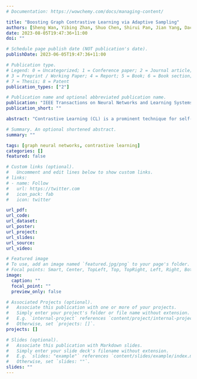 ```yaml
---
# Documentation: https://wowchemy.com/docs/managing-content/

title: "Boosting Graph Contrastive Learning via Adaptive Sampling"
authors: [Sheng Wan, Yibing Zhan, Shuo Chen, Shirui Pan, Jian Yang, Dacheng Tao, Chen Gong]
date: 2023-08-05T19:47:36+11:00
doi: ""

# Schedule page publish date (NOT publication's date).
publishDate: 2023-06-05T19:47:36+11:00

# Publication type.
# Legend: 0 = Uncategorized; 1 = Conference paper; 2 = Journal article;
# 3 = Preprint / Working Paper; 4 = Report; 5 = Book; 6 = Book section;
# 7 = Thesis; 8 = Patent
publication_types: ["2"]

# Publication name and optional abbreviated publication name.
publication: "IEEE Transactions on Neural Networks and Learning Systems (TNNLS)"
publication_short: ""

abstract: "Contrastive Learning (CL) is a prominent technique for self-supervised representation learning, which aims to contrast semantically similar (i.e., positive) and dissimilar (i.e., negative) pairs of examples under different augmented views. Recently, CL has provided unprecedented potential for learning expressive graph representations without external supervision. In graph CL, the negative nodes are typically uniformly sampled from augmented views to formulate the contrastive objective. However, this uniform negative sampling strategy limits the expressive power of contrastive models. To be specific, not all the negative nodes can provide sufficiently meaningful knowledge for effective contrastive representation learning. In addition, the negative nodes that are semantically similar to the anchor are undesirably repelled from it, leading to degraded model performance. To address these limitations, in this paper, we devise an Adaptive Sampling strategy termed ‘AdaS’. The proposed AdaS framework can be trained to adaptively encode the importance of different negative nodes, so as to encourage learning from the most informative graph nodes. Meanwhile, an auxiliary polarization regularizer is proposed to suppress the adverse impacts of the false negatives and enhance the discrimination ability of AdaS. The experimental results on a variety of realworld datasets firmly verify the effectiveness of our AdaS in improving the performance of graph CL."

# Summary. An optional shortened abstract.
summary: ""

tags: [graph neural networks, contrastive learning]
categories: []
featured: false

# Custom links (optional).
#   Uncomment and edit lines below to show custom links.
# links:
# - name: Follow
#   url: https://twitter.com
#   icon_pack: fab
#   icon: twitter

url_pdf: 
url_code: 
url_dataset:
url_poster:
url_project:
url_slides:
url_source:
url_video:

# Featured image
# To use, add an image named `featured.jpg/png` to your page's folder. 
# Focal points: Smart, Center, TopLeft, Top, TopRight, Left, Right, BottomLeft, Bottom, BottomRight.
image:
  caption: ""
  focal_point: ""
  preview_only: false

# Associated Projects (optional).
#   Associate this publication with one or more of your projects.
#   Simply enter your project's folder or file name without extension.
#   E.g. `internal-project` references `content/project/internal-project/index.md`.
#   Otherwise, set `projects: []`.
projects: []

# Slides (optional).
#   Associate this publication with Markdown slides.
#   Simply enter your slide deck's filename without extension.
#   E.g. `slides: "example"` references `content/slides/example/index.md`.
#   Otherwise, set `slides: ""`.
slides: ""
---
```

